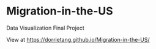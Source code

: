 # Migration-in-the-US
Data Visualization Final Project

View at https://dorrietang.github.io/Migration-in-the-US/
